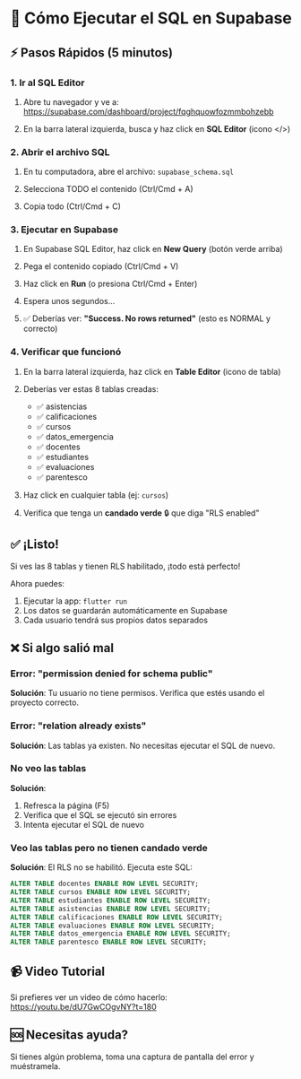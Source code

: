 # 📝 Cómo Ejecutar el SQL en Supabase

## ⚡ Pasos Rápidos (5 minutos)

### 1. Ir al SQL Editor

1. Abre tu navegador y ve a: https://supabase.com/dashboard/project/fqghquowfozmmbohzebb

2. En la barra lateral izquierda, busca y haz click en **SQL Editor** (icono </>)

### 2. Abrir el archivo SQL

1. En tu computadora, abre el archivo: `supabase_schema.sql`

2. Selecciona TODO el contenido (Ctrl/Cmd + A)

3. Copia todo (Ctrl/Cmd + C)

### 3. Ejecutar en Supabase

1. En Supabase SQL Editor, haz click en **New Query** (botón verde arriba)

2. Pega el contenido copiado (Ctrl/Cmd + V)

3. Haz click en **Run** (o presiona Ctrl/Cmd + Enter)

4. Espera unos segundos...

5. ✅ Deberías ver: **"Success. No rows returned"** (esto es NORMAL y correcto)

### 4. Verificar que funcionó

1. En la barra lateral izquierda, haz click en **Table Editor** (icono de tabla)

2. Deberías ver estas 8 tablas creadas:
   - ✅ asistencias
   - ✅ calificaciones
   - ✅ cursos
   - ✅ datos_emergencia
   - ✅ docentes
   - ✅ estudiantes
   - ✅ evaluaciones
   - ✅ parentesco

3. Haz click en cualquier tabla (ej: `cursos`)

4. Verifica que tenga un **candado verde** 🔒 que diga "RLS enabled"

## ✅ ¡Listo!

Si ves las 8 tablas y tienen RLS habilitado, ¡todo está perfecto!

Ahora puedes:
1. Ejecutar la app: `flutter run`
2. Los datos se guardarán automáticamente en Supabase
3. Cada usuario tendrá sus propios datos separados

## ❌ Si algo salió mal

### Error: "permission denied for schema public"
**Solución**: Tu usuario no tiene permisos. Verifica que estés usando el proyecto correcto.

### Error: "relation already exists"
**Solución**: Las tablas ya existen. No necesitas ejecutar el SQL de nuevo.

### No veo las tablas
**Solución**:
1. Refresca la página (F5)
2. Verifica que el SQL se ejecutó sin errores
3. Intenta ejecutar el SQL de nuevo

### Veo las tablas pero no tienen candado verde
**Solución**: El RLS no se habilitó. Ejecuta este SQL:
```sql
ALTER TABLE docentes ENABLE ROW LEVEL SECURITY;
ALTER TABLE cursos ENABLE ROW LEVEL SECURITY;
ALTER TABLE estudiantes ENABLE ROW LEVEL SECURITY;
ALTER TABLE asistencias ENABLE ROW LEVEL SECURITY;
ALTER TABLE calificaciones ENABLE ROW LEVEL SECURITY;
ALTER TABLE evaluaciones ENABLE ROW LEVEL SECURITY;
ALTER TABLE datos_emergencia ENABLE ROW LEVEL SECURITY;
ALTER TABLE parentesco ENABLE ROW LEVEL SECURITY;
```

## 📹 Video Tutorial

Si prefieres ver un video de cómo hacerlo:
https://youtu.be/dU7GwCOgvNY?t=180

## 🆘 Necesitas ayuda?

Si tienes algún problema, toma una captura de pantalla del error y muéstramela.
